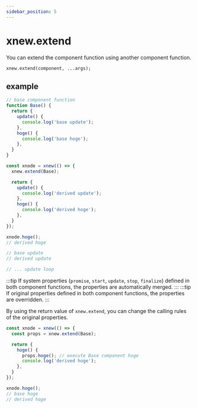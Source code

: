 ```yaml
---
sidebar_position: 5
---
```


# xnew.extend
You can extend the component function using another component function.
```
xnew.extend(component, ...args);
```
## example

```js
// base component function
function Base() {
  return {
    update() {
      console.log('base update');
    },
    hoge() {
      console.log('base hoge');
    },
  }
}
```
```js
const xnode = xnew(() => {
  xnew.extend(Base);

  return {
    update() {
      console.log('derived update');
    },
    hoge() {
      console.log('derived hoge');
    },
  }
});

xnode.hoge();
// derived hoge

// base update
// derived update

// ... update loop

```
:::tip
If system properties (`promise`, `start`, `update`, `stop`, `finalize`) defined in both component functions,
  the properties are automatically merged.
:::
:::tip
If original properties defined in both component functions,
  the properties are overridden.
:::

By using the return value of `xnew.extend`, you can change the calling rules of the original properties.

```js
const xnode = xnew(() => {
  const props = xnew.extend(Base);

  return {
    hoge() {
      props.hoge(); // execute Base component hoge
      console.log('derived hoge');
    },
  }
});

xnode.hoge();
// base hoge
// derived hoge

```
